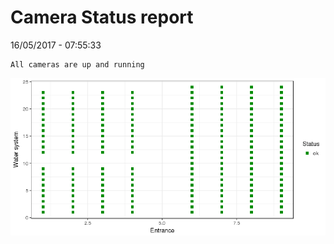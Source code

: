 Camera Status report
================
16/05/2017 - 07:55:33

    All cameras are up and running

![](camreport_files/figure-markdown_github/unnamed-chunk-2-1.png)
